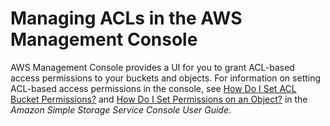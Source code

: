 # Managing ACLs in the AWS Management Console<a name="manage-acls-using-console"></a>

AWS Management Console provides a UI for you to grant ACL\-based access permissions to your buckets and objects\. For information on setting ACL\-based access permissions in the console, see [How Do I Set ACL Bucket Permissions?](https://docs.aws.amazon.com/AmazonS3/latest/user-guide/set-bucket-permissions.html) and [How Do I Set Permissions on an Object?](https://docs.aws.amazon.com/AmazonS3/latest/user-guide/set-object-permissions.html) in the *Amazon Simple Storage Service Console User Guide*\. 